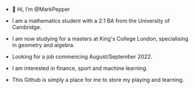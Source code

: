 - 👋 Hi, I’m @MarkPepper
- I am a mathematics student with a 2:1 BA from the University of Cambridge.
- I am now studying for a masters at King's College London, specialising in geometry and algebra.

- Looking for a job commencing August/September 2022.
- I am interested in finance, sport and machine learning. 

- This Github is simply a place for me to store my playing and learning.
